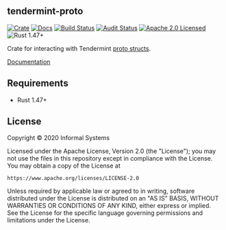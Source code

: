 ## tendermint-proto

[![Crate][crate-image]][crate-link]
[![Docs][docs-image]][docs-link]
[![Build Status][build-image]][build-link]
[![Audit Status][audit-image]][audit-link]
[![Apache 2.0 Licensed][license-image]][license-link]
![Rust 1.47+][rustc-image]

Crate for interacting with Tendermint [proto structs][tendermint-go-proto-link].

[Documentation][docs-link]

## Requirements

- Rust 1.47+

## License

Copyright © 2020 Informal Systems

Licensed under the Apache License, Version 2.0 (the "License");
you may not use the files in this repository except in compliance with the License.
You may obtain a copy of the License at

    https://www.apache.org/licenses/LICENSE-2.0

Unless required by applicable law or agreed to in writing, software
distributed under the License is distributed on an "AS IS" BASIS,
WITHOUT WARRANTIES OR CONDITIONS OF ANY KIND, either express or implied.
See the License for the specific language governing permissions and
limitations under the License.

[//]: # (badges)

[crate-image]: https://img.shields.io/crates/v/tendermint-proto.svg
[crate-link]: https://crates.io/crates/tendermint-proto
[docs-image]: https://docs.rs/tendermint-proto/badge.svg
[docs-link]: https://docs.rs/tendermint-proto/
[build-image]: https://github.com/informalsystems/tendermint-rs/workflows/Rust/badge.svg
[build-link]: https://github.com/informalsystems/tendermint-rs/actions?query=workflow%3ARust
[audit-image]: https://github.com/informalsystems/tendermint-rs/workflows/Audit-Check/badge.svg
[audit-link]: https://github.com/informalsystems/tendermint-rs/actions?query=workflow%3AAudit-Check
[license-image]: https://img.shields.io/badge/license-Apache2.0-blue.svg
[license-link]: https://github.com/informalsystems/tendermint-rs/blob/master/LICENSE
[rustc-image]: https://img.shields.io/badge/rustc-1.47+-blue.svg

[//]: # (general links)

[tendermint-go-proto-link]: https://github.com/tendermint/tendermint/tree/master/proto/tendermint
